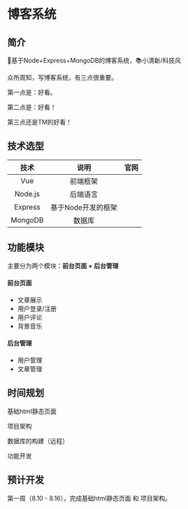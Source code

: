 # 博客系统

## 简介

🎉基于Node+Express+MongoDB的博客系统，📚小清新/科技风

众所周知，写博客系统，有三点很重要。

第一点是：好看。

第二点是：好看！

第三点还是TM的好看！

## 技术选型

|  技术   |        说明        | 官网 |
| :-----: | :----------------: | :--: |
|   Vue   |      前端框架      |      |
| Node.js |      后端语言      |      |
| Express | 基于Node开发的框架 |      |
| MongoDB |       数据库       |      |

## 功能模块

主要分为两个模块：**前台页面 + 后台管理**

#### 前台页面

- 文章展示
- 用户登录/注册
- 用户评论
- 背景音乐

#### 后台管理

- 用户管理
- 文章管理

## 时间规划

基础html静态页面

项目架构

数据库的构建（远程）

功能开发

## 预计开发

第一周（8.10 - 8.16），完成基础html静态页面 和 项目架构。